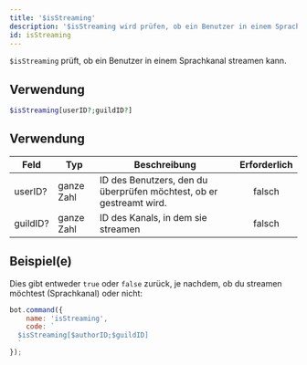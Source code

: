 ```yaml
---
title: '$isStreaming'
description: '$isStreaming wird prüfen, ob ein Benutzer in einem Sprachkanal streamt.'
id: isStreaming
---
```


`$isStreaming` prüft, ob ein Benutzer in einem Sprachkanal streamen kann.

## Verwendung

```php
$isStreaming[userID?;guildID?]
```

## Verwendung

| Feld     | Typ        | Beschreibung                                                        | Erforderlich |
| -------- | ---------- | ------------------------------------------------------------------- |:------------:|
| userID?  | ganze Zahl | ID des Benutzers, den du überprüfen möchtest, ob er gestreamt wird. |    falsch    |
| guildID? | ganze Zahl | ID des Kanals, in dem sie streamen                                  |    falsch    |

## Beispiel(e)

Dies gibt entweder `true` oder `false` zurück, je nachdem, ob du streamen möchtest (Sprachkanal) oder nicht:

```javascript
bot.command({
    name: 'isStreaming',
    code: `
  $isStreaming[$authorID;$guildID]
  `
});
```
